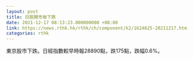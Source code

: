 ```yaml
---
layout: post
title: 日股開市後下跌
date: 2021-12-17 08:13:23.000000000 +08:00
link: https://news.rthk.hk/rthk/ch/component/k2/1624625-20211217.htm
categories: rthk
---
```


東京股市下跌。日經指數較早時報28890點，跌175點，跌幅0.6%。
